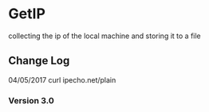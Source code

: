 # GetIP
collecting the ip of the local machine and storing it to a file

## Change Log
04/05/2017
	curl ipecho.net/plain

### Version 3.0

